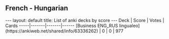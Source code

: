 <h2>French  -  Hungarian</h2>
---
layout: default
title: List of anki decks by score
---
Deck | Score | Votes | Cards
-----|-------|-------|------
[Business ENG_RUS lingualeo](https://ankiweb.net/shared/info/63336262) | 0 | 0 | 977
